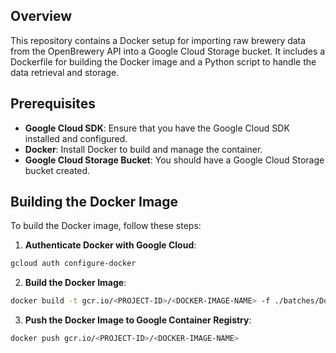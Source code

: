 ## Overview

This repository contains a Docker setup for importing raw brewery data from the OpenBrewery API into a Google Cloud Storage bucket. It includes a Dockerfile for building the Docker image and a Python script to handle the data retrieval and storage.

## Prerequisites

- **Google Cloud SDK**: Ensure that you have the Google Cloud SDK installed and configured.
- **Docker**: Install Docker to build and manage the container.
- **Google Cloud Storage Bucket**: You should have a Google Cloud Storage bucket created.

## Building the Docker Image

To build the Docker image, follow these steps:

1. **Authenticate Docker with Google Cloud**:

```bash
gcloud auth configure-docker
```

2. **Build the Docker Image**:

```bash
docker build -t gcr.io/<PROJECT-ID>/<DOCKER-IMAGE-NAME> -f ./batches/Dockerfile .
```

3. **Push the Docker Image to Google Container Registry**:

```bash
docker push gcr.io/<PROJECT-ID>/<DOCKER-IMAGE-NAME>
```

